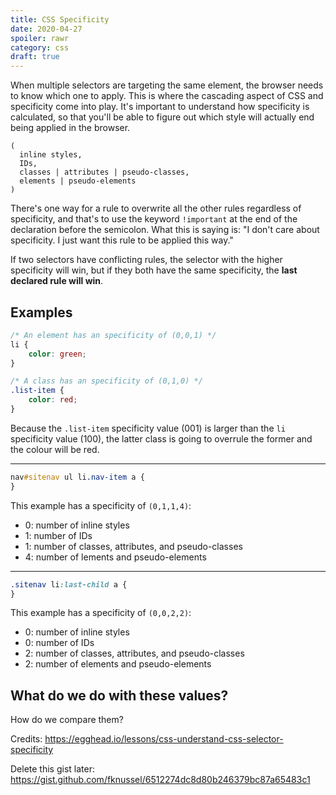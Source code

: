 ```yaml
---
title: CSS Specificity
date: 2020-04-27
spoiler: rawr
category: css
draft: true
---
```


When multiple selectors are targeting the same element, the browser needs to know which one to apply. This is where the cascading aspect of
CSS and specificity come into play. It's important to understand how specificity is calculated, so that you'll be able to figure out which
style will actually end being applied in the browser.

```
(
  inline styles,
  IDs,
  classes | attributes | pseudo-classes,
  elements | pseudo-elements
)
```

There's one way for a rule to overwrite all the other rules regardless of specificity, and that's to use the keyword `!important` at the end
of the declaration before the semicolon. What this is saying is: "I don't care about specificity. I just want this rule to be applied this
way."

If two selectors have conflicting rules, the selector with the higher specificity will win, but if they both have the same specificity, the
**last declared rule will win**.

## Examples

```css
/* An element has an specificity of (0,0,1) */
li {
    color: green;
}

/* A class has an specificity of (0,1,0) */
.list-item {
    color: red;
}
```

Because the `.list-item` specificity value (001) is larger than the `li` specificity value (100), the latter class is going to overrule the
former and the colour will be red.

---

```css
nav#sitenav ul li.nav-item a {
}
```

This example has a specificity of `(0,1,1,4)`:

-   0: number of inline styles
-   1: number of IDs
-   1: number of classes, attributes, and pseudo-classes
-   4: number of lements and pseudo-elements

---

```css
.sitenav li:last-child a {
}
```

This example has a specificity of `(0,0,2,2)`:

-   0: number of inline styles
-   0: number of IDs
-   2: number of classes, attributes, and pseudo-classes
-   2: number of elements and pseudo-elements

## What do we do with these values?

How do we compare them?

Credits: https://egghead.io/lessons/css-understand-css-selector-specificity

Delete this gist later: https://gist.github.com/fknussel/6512274dc8d80b246379bc87a65483c1
